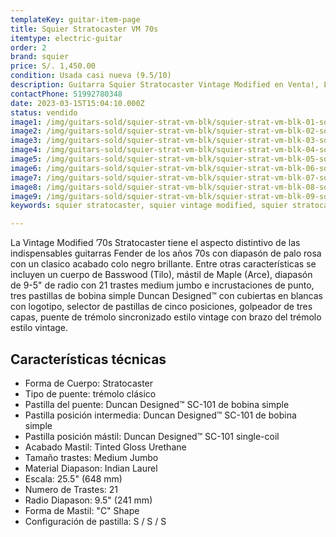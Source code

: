```yaml
---
templateKey: guitar-item-page
title: Squier Stratocaster VM 70s
itemtype: electric-guitar
order: 2
brand: squier
price: S/. 1,450.00
condition: Usada casi nueva (9.5/10)
description: Guitarra Squier Stratocaster Vintage Modified en Venta!, Lima, Peru
contactPhone: 51992780348
date: 2023-03-15T15:04:10.000Z
status: vendido
image1: /img/guitars-sold/squier-strat-vm-blk/squier-strat-vm-blk-01-sold.jpg
image2: /img/guitars-sold/squier-strat-vm-blk/squier-strat-vm-blk-02-sold.jpg
image3: /img/guitars-sold/squier-strat-vm-blk/squier-strat-vm-blk-03-sold.jpg
image4: /img/guitars-sold/squier-strat-vm-blk/squier-strat-vm-blk-04-sold.jpg
image5: /img/guitars-sold/squier-strat-vm-blk/squier-strat-vm-blk-05-sold.jpg
image6: /img/guitars-sold/squier-strat-vm-blk/squier-strat-vm-blk-06-sold.jpg
image7: /img/guitars-sold/squier-strat-vm-blk/squier-strat-vm-blk-07-sold.jpg
image8: /img/guitars-sold/squier-strat-vm-blk/squier-strat-vm-blk-08-sold.jpg
image9: /img/guitars-sold/squier-strat-vm-blk/squier-strat-vm-blk-09-sold.jpg
keywords: squier stratocaster, squier vintage modified, squier stratocaster vintage modified

---
```

La Vintage Modified ’70s Stratocaster tiene el aspecto distintivo de las indispensables guitarras Fender de los años 70s con diapasón de palo rosa con un clasico acabado colo negro brillante. Entre otras características se incluyen un cuerpo de Basswood (Tilo), mástil de Maple (Arce), diapasón de 9-5" de radio con 21 trastes medium jumbo e incrustaciones de punto, tres pastillas de bobina simple Duncan Designed™ con cubiertas en blancas con logotipo, selector de pastillas de cinco posiciones, golpeador de tres capas, puente de trémolo sincronizado estilo vintage con brazo del trémolo estilo vintage.

## Características técnicas

* Forma de Cuerpo: Stratocaster
* Tipo de puente: trémolo clásico
* Pastilla del puente: Duncan Designed™ SC-101 de bobina simple
* Pastilla posición intermedia: Duncan Designed™ SC-101 de bobina simple
* Pastilla posición mástil: Duncan Designed™ SC-101 single-coil
* Acabado Mastil: Tinted Gloss Urethane
* Tamaño trastes: Medium Jumbo
* Material Diapason: Indian Laurel
* Escala: 25.5" (648 mm)
* Numero de Trastes: 21
* Radio Diapason: 9.5" (241 mm)
* Forma de Mastil: "C" Shape
* Configuración de pastilla: S / S / S